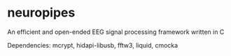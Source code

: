 # neuropipes
An efficient and open-ended EEG signal processing framework written in C

Dependencies: mcrypt, hidapi-libusb, fftw3, liquid, cmocka
